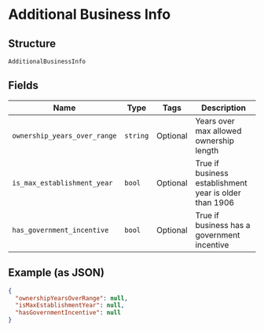 
# Additional Business Info

## Structure

`AdditionalBusinessInfo`

## Fields

| Name | Type | Tags | Description |
|  --- | --- | --- | --- |
| `ownership_years_over_range` | `string` | Optional | Years over max allowed ownership length |
| `is_max_establishment_year` | `bool` | Optional | True if business establishment year is older than 1906 |
| `has_government_incentive` | `bool` | Optional | True if business has a government incentive |

## Example (as JSON)

```json
{
  "ownershipYearsOverRange": null,
  "isMaxEstablishmentYear": null,
  "hasGovernmentIncentive": null
}
```

